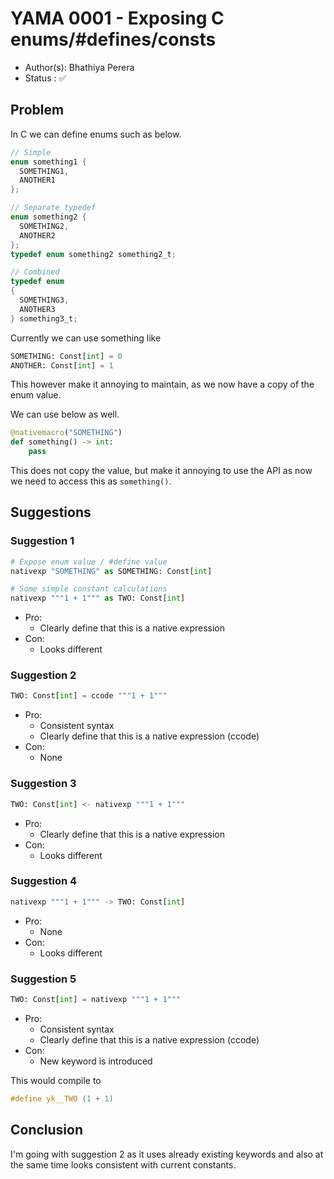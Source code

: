 # YAMA 0001 - Exposing C enums/#defines/consts

- Author(s): Bhathiya Perera
- Status   : ✅

## Problem

In C we can define enums such as below.

```c
// Simple
enum something1 {
  SOMETHING1,
  ANOTHER1
};

// Separate typedef
enum something2 {
  SOMETHING2,
  ANOTHER2
};
typedef enum something2 something2_t;

// Combined
typedef enum
{
  SOMETHING3,
  ANOTHER3
} something3_t;
```

Currently we can use something like

<!-- Note using Python for syntax highlighting, below is Yaksha code -->

```python
SOMETHING: Const[int] = 0
ANOTHER: Const[int] = 1
```

This however make it annoying to maintain, as we now have a copy of the enum value.

We can use below as well.

```python
@nativemacro("SOMETHING")
def something() -> int:
    pass
```

This does not copy the value, but make it annoying to use the API as now we need to access this as `something()`.

## Suggestions
### Suggestion 1

```python
# Expose enum value / #define value
nativexp "SOMETHING" as SOMETHING: Const[int]

# Some simple constant calculations
nativexp """1 + 1""" as TWO: Const[int]
```

- Pro:
  - Clearly define that this is a native expression
- Con:
  - Looks different
  
### Suggestion 2

```python
TWO: Const[int] = ccode """1 + 1"""
```

- Pro:
  - Consistent syntax
  - Clearly define that this is a native expression (ccode)
- Con:
  - None

### Suggestion 3

```python
TWO: Const[int] <- nativexp """1 + 1"""
```
- Pro:
  - Clearly define that this is a native expression
- Con:
  - Looks different

### Suggestion 4

```python
nativexp """1 + 1""" -> TWO: Const[int]
```

- Pro:
  - None
- Con:
  - Looks different

### Suggestion 5

```python
TWO: Const[int] = nativexp """1 + 1"""
```
- Pro:
  - Consistent syntax
  - Clearly define that this is a native expression (ccode)
- Con:
  - New keyword is introduced

This would compile to 

```c
#define yk__TWO (1 + 1)
```

## Conclusion

I'm going with suggestion 2 as it uses already existing keywords and also at the same time looks consistent with current constants. 

